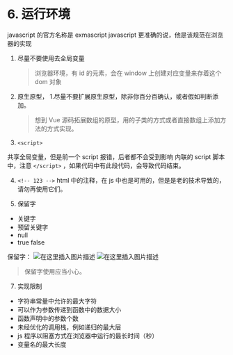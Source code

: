 # 6. 运行环境

javascript 的官方名称是 exmascript
javascript 更准确的说，他是该规范在浏览器的实现

1. 尽量不要使用去全局变量
   > 浏览器环境，有 id 的元素，会在 window 上创建对应变量来存着这个 dom 对象
2. 原生原型， 1.尽量不要扩展原生原型，除非你百分百确认，或者假如判断添加。

   > 想到 Vue 源码拓展数组的原型，用的子类的方式或者直接数组上添加方法的方式实现。

3. `<script>`

共享全局变量，但是前一个 script 报错，后者都不会受到影响
内联的 script 脚本中，注意 `</script>` ，如果代码中有此段代码，会导致代码结束。

4. `<!-- 123 -->` html 中的注释，在 js 中也是可用的，但是是老的技术导致的，请勿再使用它们。

5. 保留字

- 关键字
- 预留关键字
- null
- true false

保留字：
![在这里插入图片描述](https://img-blog.csdnimg.cn/58c9ea9ed35f4e33bac62cb11b2c88f1.png)
![在这里插入图片描述](https://img-blog.csdnimg.cn/ef1a7147e3034a44be7401784163e347.png)

> 保留字使用应当小心。

7. 实现限制

- 字符串常量中允许的最大字符
- 可以作为参数传递到函数中的数据大小
- 函数声明中的参数个数
- 未经优化的调用栈，例如递归的最大层
- js 程序以阻塞方式在浏览器中运行的最长时间（秒）
- 变量名的最大长度
